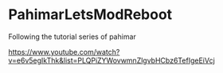 PahimarLetsModReboot
====================

Following the tutorial series of pahimar

https://www.youtube.com/watch?v=e6v5egIkThk&list=PLQPiZYWovwmnZlgvbHCbz6TefIgeEiVcj